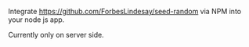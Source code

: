 Integrate https://github.com/ForbesLindesay/seed-random via NPM into your node js app.

Currently only on server side.
